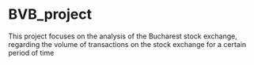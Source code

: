 # BVB_project
This project focuses on the analysis of the Bucharest stock exchange, regarding the volume of transactions on the stock exchange for a certain period of time
